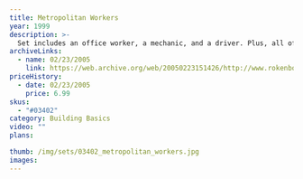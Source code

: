 ```yaml
---
title: Metropolitan Workers
year: 1999
description: >-
  Set includes an office worker, a mechanic, and a driver. Plus, all of their new accessories - a computer, printer/fax, workbench and more! Includes 12 pieces.
archiveLinks:
  - name: 02/23/2005
    link: https://web.archive.org/web/20050223151426/http://www.rokenbok.com/catalog/pd_bb_metro_worker.html
priceHistory:
  - date: 02/23/2005
    price: 6.99
skus:
  - "#03402"
category: Building Basics
video: ""
plans:

thumb: /img/sets/03402_metropolitan_workers.jpg
images:
---
```

